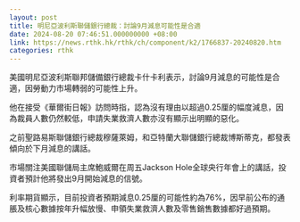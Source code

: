 ```yaml
---
layout: post
title: 明尼亞波利斯聯儲銀行總裁：討論9月減息可能性是合適
date: 2024-08-20 07:46:51.000000000 +08:00
link: https://news.rthk.hk/rthk/ch/component/k2/1766837-20240820.htm
categories: rthk
---
```


美國明尼亞波利斯聯邦儲備銀行總裁卡什卡利表示，討論9月減息的可能性是合適，因勞動力市場轉弱的可能性上升。

他在接受《華爾街日報》訪問時指，認為沒有理由以超過0.25厘的幅度減息，因為裁員人數仍然較低，申請失業救濟人數亦沒有顯示出明顯的惡化。

之前聖路易斯聯儲銀行總裁穆薩萊姆，和亞特蘭大聯儲銀行總裁博斯蒂克，都發表傾向於下月減息的講話。

市場關注美國聯儲局主席鮑威爾在周五Jackson Hole全球央行年會上的講話，投資者預計他將發出9月開始減息的信號。

利率期貨顯示，目前投資者預期減息0.25厘的可能性約為76%，因早前公布的通脹及核心數據按年升幅放慢、申領失業救濟人數及零售銷售數據都好過預期。

